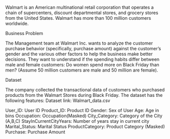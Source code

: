 Walmart is an American multinational retail corporation that operates a chain of supercenters, discount departmental stores, and grocery stores from the United States. Walmart has more than 100 million customers worldwide.


Business Problem

The Management team at Walmart Inc. wants to analyze the customer purchase behavior (specifically, purchase amount) against the customer’s gender and the various other factors to help the business make better decisions. They want to understand if the spending habits differ between male and female customers: Do women spend more on Black Friday than men? (Assume 50 million customers are male and 50 million are female).


Dataset

The company collected the transactional data of customers who purchased products from the Walmart Stores during Black Friday. The dataset has the following features:
Dataset link: Walmart_data.csv

User_ID:	User ID
Product_ID:	Product ID
Gender:	Sex of User
Age:	Age in bins
Occupation:	Occupation(Masked)
City_Category:	Category of the City (A,B,C)
StayInCurrentCityYears:	Number of years stay in current city
Marital_Status:	Marital Status
ProductCategory:	Product Category (Masked)
Purchase:	Purchase Amount
